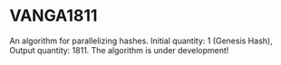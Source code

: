 # VANGA1811
An algorithm for parallelizing hashes. Initial quantity: 1 (Genesis Hash), Output quantity: 1811. The algorithm is under development!
